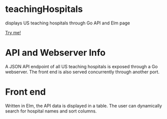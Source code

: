 # teachingHospitals
displays US teaching hospitals through Go API and Elm page

[Try me!]()

# API and Webserver Info

A JSON API endpoint of all US teaching hospitals is exposed through a Go webserver.
The front end is also served concurrently through another port.

# Front end

Written in Elm, the API data is displayed in a table. The user can dynamically search for hospital names and sort columns.

